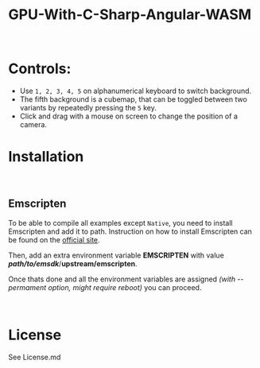 # GPU-With-C-Sharp-Angular-WASM

<br>

# Controls:
 - Use `1, 2, 3, 4, 5` on alphanumerical keyboard to switch background.
 - The fifth background is a cubemap, that can be toggled between two variants by repeatedly pressing the `5` key.
 - Click and drag with a mouse on screen to change the position of a camera.


# Installation
<br>

## Emscripten

To be able to compile all examples except `Native`, you need to install Emscripten and add it to path.
Instruction on how to install Emscripten can be found on the [official site](https://emscripten.org/docs/getting_started/downloads.html).

Then, add an extra environment variable **EMSCRIPTEN**  with value ***path/to/emsdk***/**upstream/emscripten**.

Once thats done and all the environment variables are assigned *(with --permament option, might require reboot)* you can proceed.

<br>

# License

See License.md

